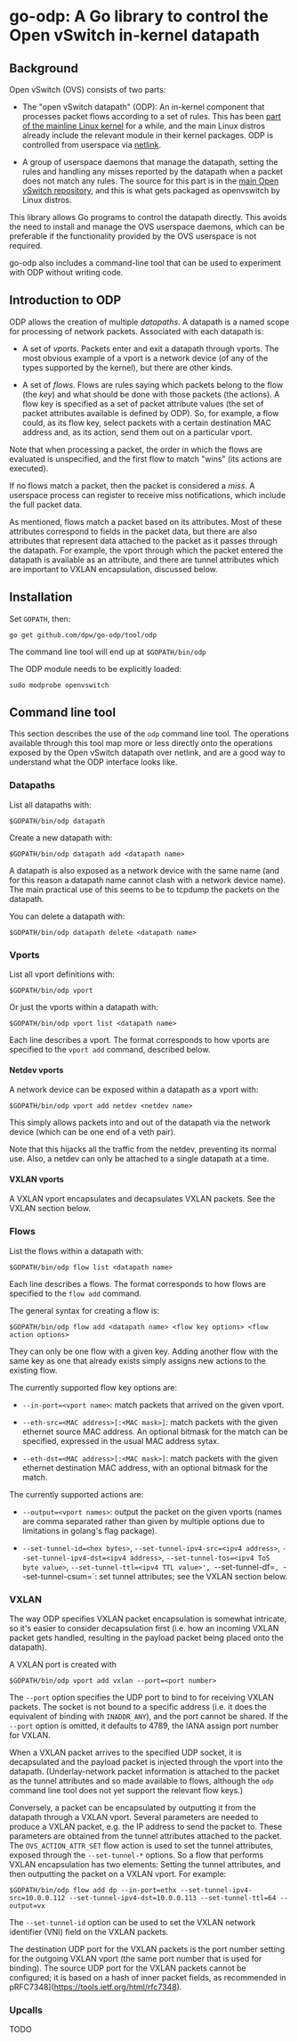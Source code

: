 # go-odp: A Go library to control the Open vSwitch in-kernel datapath

## Background

Open vSwitch (OVS) consists of two parts:

* The "open vSwitch datapath" (ODP): An in-kernel component that
  processes packet flows according to a set of rules.  This has been
  [part of the mainline Linux
  kernel](https://github.com/torvalds/linux/tree/master/net/openvswitch)
  for a while, and the main Linux distros already include the relevant
  module in their kernel packages.  ODP is controlled from userspace
  via [netlink](http://en.wikipedia.org/wiki/Netlink).

* A group of userspace daemons that manage the datapath, setting the
  rules and handling any misses reported by the datapath when a packet
  does not match any rules. The source for this part is in the [main
  Open vSwitch repository](https://github.com/openvswitch/ovs), and
  this is what gets packaged as openvswitch by Linux distros.

This library allows Go programs to control the datapath directly.
This avoids the need to install and manage the OVS userspace daemons,
which can be preferable if the functionality provided by the OVS
userspace is not required.

go-odp also includes a command-line tool that can be used to
experiment with ODP without writing code.

## Introduction to ODP

ODP allows the creation of multiple *datapaths*.  A datapath is a
named scope for processing of network packets.  Associated with each
datapath is:

* A set of *vports*.  Packets enter and exit a datapath through
  vports.  The most obvious example of a vport is a network device (of
  any of the types supported by the kernel), but there are other
  kinds.

* A set of *flows*.  Flows are rules saying which packets belong to
  the flow (the *key*) and what should be done with those packets (the
  actions).  A flow key is specified as a set of packet attribute
  values (the set of packet attributes available is defined by ODP).
  So, for example, a flow could, as its flow key, select packets with
  a certain destination MAC address and, as its action, send them out
  on a particular vport.

Note that when processing a packet, the order in which the flows are
evaluated is unspecified, and the first flow to match "wins" (its
actions are executed).

If no flows match a packet, then the packet is considered a *miss*.  A
userspace process can register to receive miss notifications, which
include the full packet data.

As mentioned, flows match a packet based on its attributes.  Most of
these attributes correspond to fields in the packet data, but there
are also attributes that represent data attached to the packet as it
passes through the datapath.  For example, the vport through which the
packet entered the datapath is available as an attribute, and there
are tunnel attributes which are important to VXLAN encapsulation,
discussed below.

## Installation

Set `GOPATH`, then:

    go get github.com/dpw/go-odp/tool/odp

The command line tool will end up at `$GOPATH/bin/odp`

The ODP module needs to be explicitly loaded:

    sudo modprobe openvswitch

## Command line tool

This section describes the use of the `odp` command line tool.  The
operations available through this tool map more or less directly onto
the operations exposed by the Open vSwitch datapath over netlink, and
are a good way to understand what the ODP interface looks like.

### Datapaths

List all datapaths with:

    $GOPATH/bin/odp datapath

Create a new datapath with:

    $GOPATH/bin/odp datapath add <datapath name>

A datapath is also exposed as a network device with the same name (and
for this reason a datapath name cannot clash with a network device
name).  The main practical use of this seems to be to tcpdump the
packets on the datapath.

You can delete a datapath with:

    $GOPATH/bin/odp datapath delete <datapath name>

### Vports

List all vport definitions with:

    $GOPATH/bin/odp vport

Or just the vports within a datapath with:

    $GOPATH/bin/odp vport list <datapath name>

Each line describes a vport.  The format corresponds to how vports are
specified to the `vport add` command, described below.

#### Netdev vports

A network device can be exposed within a datapath as a vport with:

    $GOPATH/bin/odp vport add netdev <netdev name>

This simply allows packets into and out of the datapath via the
network device (which can be one end of a veth pair).

Note that this hijacks all the traffic from the netdev, preventing its
normal use.  Also, a netdev can only be attached to a single datapath
at a time.

#### VXLAN vports

A VXLAN vport encapsulates and decapsulates VXLAN packets.  See the
VXLAN section below.

### Flows

List the flows within a datapath with:

    $GOPATH/bin/odp flow list <datapath name>

Each line describes a flows.  The format corresponds to how flows are
specified to the `flow add` command.

The general syntax for creating a flow is:

    $GOPATH/bin/odp flow add <datapath name> <flow key options> <flow action options>

They can only be one flow with a given key.  Adding another flow with
the same key as one that already exists simply assigns new actions to
the existing flow.

The currently supported flow key options are:

* `--in-port=<vport name>`: match packets that arrived on the given vport.

* `--eth-src=<MAC address>[:<MAC mask>]`: match packets with the given
  ethernet source MAC address.  An optional bitmask for the match can
  be specified, expressed in the usual MAC address sytax.

* `--eth-dst=<MAC address>[:<MAC mask>]`: match packets with the given
  ethernet destination MAC address, with an optional bitmask for the
  match.

The currently supported actions are:

* `--output=<vport names>`: output the packet on the given vports
  (names are comma separated rather than given by multiple options due
  to limitations in golang's flag package).

* `--set-tunnel-id=<hex bytes>`, `--set-tunnel-ipv4-src=<ipv4 address>`, `--set-tunnel-ipv4-dst=<ipv4 address>`, `--set-tunnel-tos=<ipv4 ToS byte value>`, `--set-tunnel-ttl=<ipv4 TTL value>', `--set-tunnel-df=<DF flag boolean>`, `--set-tunnel-csum=<boolean>`: set tunnel attributes; see the VXLAN section below.

### VXLAN

The way ODP specifies VXLAN packet encapsulation is somewhat
intricate, so it's easier to consider decapsulation first (i.e. how an
incoming VXLAN packet gets handled, resulting in the payload packet
being placed onto the datapath).

A VXLAN port is created with

    $GOPATH/bin/odp vport add vxlan --port=<port number>

The `--port` option specifies the UDP port to bind to for receiving
VXLAN packets.  The socket is not bound to a specific address (i.e. it
does the equivalent of binding with `INADDR_ANY`), and the port cannot
be shared.  If the `--port` option is omitted, it defaults to 4789,
the IANA assign port number for VXLAN.

When a VXLAN packet arrives to the specified UDP socket, it is
decapsulated and the payload packet is injected through the vport into
the datapath.  (Underlay-network packet information is attached to the
packet as the tunnel attributes and so made available to flows,
although the `odp` command line tool does not yet support the relevant
flow keys.)

Conversely, a packet can be encapsulated by outputting it from the
datapath through a VXLAN vport.  Several parameters are needed to
produce a VXLAN packet, e.g. the IP address to send the packet to.
These parameters are obtained from the tunnel attributes attached to
the packet.  The `OVS_ACTION_ATTR_SET` flow action is used to set the
tunnel attributes, exposed through the `--set-tunnel-*` options.  So a
flow that performs VXLAN encapsulation has two elements: Setting the
tunnel attributes, and then outputting the packet on a VXLAN vport.
For example:

    $GOPATH/bin/odp flow add dp --in-port=ethx --set-tunnel-ipv4-src=10.0.0.112 --set-tunnel-ipv4-dst=10.0.0.113 --set-tunnel-ttl=64 --output=vx

The `--set-tunnel-id` option can be used to set the VXLAN network
identifier (VNI) field on the VXLAN packets.

The destination UDP port for the VXLAN packets is the port number
setting for the outgoing VXLAN vport (the same port number that is
used for binding).  The source UDP port for the VXLAN packets cannot
be configured; it is based on a hash of inner packet fields, as
recommended in pRFC7348](https://tools.ietf.org/html/rfc7348).

### Upcalls

TODO

